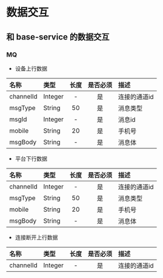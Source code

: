 # 数据交互

## 和 base-service 的数据交互

### MQ

- 设备上行数据

| 名称      | 类型    | 长度 | 是否必须 | 描述         |
|:----------|:--------|:----:|:--------:|:-------------|
| channelId | Integer |  -   |    是    | 连接的通道id |
| msgType   | String  |  50  |    是    | 消息类型     |
| msgId     | Integer |  -   |    是    | 消息id       |
| mobile    | String  |  20  |    是    | 手机号       |
| msgBody   | String  |  -   |    是    | 消息体       |

- 平台下行数据

| 名称      | 类型    | 长度 | 是否必须 | 描述         |
|:----------|:--------|:----:|:--------:|:-------------|
| channelId | Integer |  -   |    是    | 连接的通道id |
| msgType   | String  |  50  |    是    | 消息类型     |
| mobile    | String  |  20  |    是    | 手机号       |
| msgBody   | String  |  -   |    是    | 消息体       |

- 连接断开上行数据

| 名称      | 类型    | 长度 | 是否必须 | 描述         |
|:----------|:--------|:----:|:--------:|:-------------|
| channelId | Integer |  -   |    是    | 连接的通道id |
